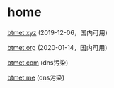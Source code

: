 # home
[btmet.xyz](https://btmet.xyz)  (2019-12-06，国内可用)

[btmet.org](https://btmet.org)  (2020-01-14，国内可用)

[btmet.com](https://btmet.com)  (dns污染)

[btmet.me](https://btmet.me)    (dns污染)
